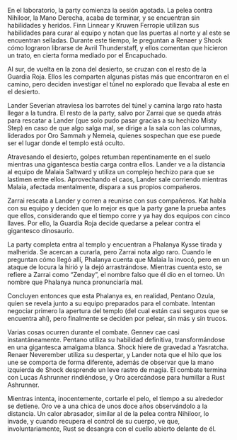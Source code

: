 En el laboratorio, la party comienza la sesión agotada. La pelea contra Nihiloor, la Mano Derecha, acaba de terminar, y se encuentran sin habilidades y heridos. Finn Linnear y Kruwen Ferropie utilizan sus habilidades para curar al equipo y notan que las puertas al norte y al este se encuentran selladas. Durante este tiempo, le preguntan a Renaer y Shock cómo lograron librarse de Avril Thunderstaff, y ellos comentan que hicieron un trato, en cierta forma mediado por el Encapuchado.

Al sur, de vuelta en la zona del desierto, se cruzan con el resto de la Guardia Roja. Ellos les comparten algunas pistas más que encontraron en el camino, pero deciden investigar el túnel no explorado que llevaba al este en el desierto.

Lander Severian atraviesa los barrotes del túnel y camina largo rato hasta llegar a la tundra. El resto de la party, salvo por Zarrai que se queda atrás para rescatar a Lander (que solo pudo pasar gracias a su hechizo Misty Step) en caso de que algo salga mal, se dirige a la sala con las columnas, liderados por Oro Sammah y Nemeia, quienes sospechan que ese puede ser el lugar donde el templo está oculto.

Atravesando el desierto, golpes retumban repentinamente en el suelo mientras una gigantesca bestia carga contra ellos. Lander ve a la distancia al equipo de Malaia Saltward y utiliza un complejo hechizo para que se lastimen entre ellos. Aprovechando el caos, Lander sale corriendo mientras Malaia, afectada mentalmente, dispara a sus propios compañeros.

Zarrai rescata a Lander y corren a reunirse con sus compañeros. Kat habla con su equipo y deciden que lo mejor es que la party gane la prueba antes que ellos, considerando que el tiempo corre y ya hay dos equipos con cinco llaves. Por ello, la Guardia Roja decide quedarse a pelear contra el gigantesco dinosaurio.

La party completa entra al templo y encuentran a Phalanya Kysse tirada y malherida. Se acercan a curarla, pero Zarrai nota algo raro. Cuando le preguntan cómo llegó allí, Phalanya cuenta que Malaia la invocó, pero en un ataque de locura la hirió y la dejó arrastrándose. Mientras cuenta esto, se refiere a Zarrai como “Zenday”, el nombre falso que él dio en el torneo. Un nombre que Phalanya nunca pronunciaría mal.

Concluyen entonces que esta Phalanya es, en realidad, Pentano Ozula, quien se revela junto a su equipo preparados para el combate. Intentan negociar primero la apertura del templo (del cual están casi seguros que se encuentra ahí), pero finalmente se deciden por pelear, sin más y sin trucos.

Varias cosas ocurren durante el combate. Gennev cae casi instantáneamente. Pentano utiliza su habilidad definitiva, transformándose en una gigantesca amalgama blanca. Shock hiere de gravedad a Yasratcha. Renaer Neverember utiliza su despertar, y Lander nota que el hilo que los une se comporta de forma diferente, además de observar que la mano izquierda de Shock desprende un leve rastro de magia. El combate termina con Lucas Ashrunner rindiéndose, y Oro acercándose para humillar a Rust Ashrunner.

Mientras intenta, inocentemente, cortarle el pelo, el tiempo a su alrededor se detiene. Oro ve a una chica de unos doce años observándolo a la distancia. Un calor abrasador, similar al de la pelea contra Nihiloor, lo invade, y cuando recupera el control de su cuerpo, ve que, involuntariamente, Rust se desangra con el cuello abierto delante de él.

